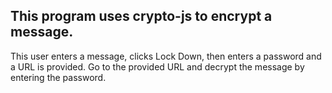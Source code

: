 ## This program uses crypto-js to encrypt a message.

  This user enters a message, clicks Lock Down,
  then enters a password and a URL is provided.
  Go to the provided URL and decrypt the message by entering the password.
